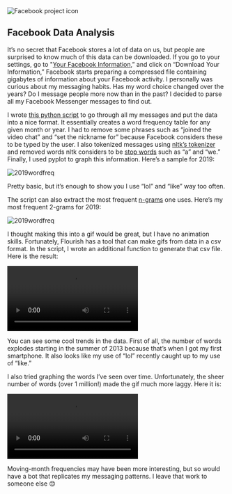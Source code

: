 <img src="../facebookProjectIcon.png" alt="Facebook project icon" id="icon"/>

## Facebook Data Analysis

It’s no secret that Facebook stores a lot of data on us, but people are surprised to know much of this data can be downloaded. If you go to your settings, go to "[Your Facebook Information](https://www.facebook.com/settings?tab=your_facebook_information),” and click on “Download Your Information,” Facebook starts preparing a compressed file containing gigabytes of information about your Facebook activity. I personally was curious about my messaging habits. Has my word choice changed over the years? Do I message people more now than in the past? I decided to parse all my Facebook Messenger messages to find out.

I wrote [this python script](https://github.com/Parthib/FacebookDataAnalysis/blob/master/parseMessages2.0.py) to go through all my messages and put the data into a nice format. It essentially creates a word frequency table for any given month or year. I had to remove some phrases such as “joined the video chat” and “set the nickname for” because Facebook considers these to be typed by the user. I also tokenized messages using [nltk’s tokenizer](https://www.nltk.org/api/nltk.tokenize.html) and removed words nltk considers to be [stop words](https://www.geeksforgeeks.org/removing-stop-words-nltk-python/) such as “a” and “we.” Finally, I used pyplot to graph this information. Here’s a sample for 2019:

<img src="../2019wordfreq.png" alt="2019wordfreq" id="largeImage"/>

Pretty basic, but it’s enough to show you I use “lol” and “like” way too often.

The script can also extract the most frequent [n-grams](https://en.wikipedia.org/wiki/N-gram) one uses. Here’s my most frequent 2-grams for 2019:

<img src="../2019wordfreqgram.png" alt="2019wordfreq" id="largeImage"/>

I thought making this into a gif would be great, but I have no animation skills. Fortunately, Flourish has a tool that can make gifs from data in a csv format. In the script, I wrote an additional function to generate that csv file. Here is the result:

<video controls id=largeImage>
  <source src="https://i.imgur.com/la6Yr7B.mp4" type="video/mp4">
</video>

You can see some cool trends in the data. First of all, the number of words explodes starting in the summer of 2013 because that’s when I got my first smartphone. It also looks like my use of “lol” recently caught up to my use of “like.”

I also tried graphing the words I’ve seen over time. Unfortunately, the sheer number of words (over 1 million!) made the gif much more laggy. Here it is:

<video controls id=largeImage>
  <source src="https://i.imgur.com/LT6tSU4.mp4" type="video/mp4">
</video>


Moving-month frequencies may have been more interesting, but so would have a bot that replicates my messaging patterns. I leave that work to someone else 😊
